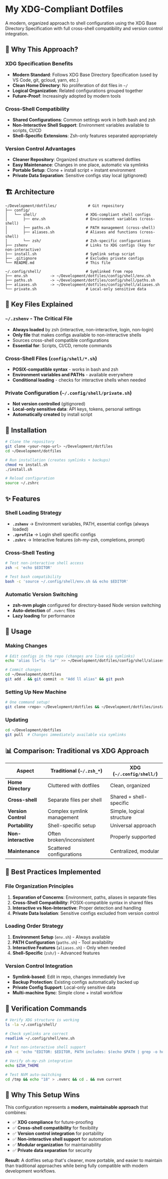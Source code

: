 # My XDG-Compliant Dotfiles

A modern, organized approach to shell configuration using the XDG Base Directory Specification with full cross-shell compatibility and version control integration.

## 🤔 Why This Approach?

### **XDG Specification Benefits**
- **Modern Standard**: Follows XDG Base Directory Specification (used by VS Code, git, gcloud, yarn, etc.)
- **Clean Home Directory**: No proliferation of dot files in `~/`
- **Logical Organization**: Related configurations grouped together
- **Future-Proof**: Increasingly adopted by modern tools

### **Cross-Shell Compatibility** 
- **Shared Configurations**: Common settings work in both bash and zsh
- **Non-Interactive Shell Support**: Environment variables available to scripts, CI/CD
- **Shell-Specific Extensions**: Zsh-only features separated appropriately

### **Version Control Advantages**
- **Cleaner Repository**: Organized structure vs scattered dotfiles
- **Easy Maintenance**: Changes in one place, automatic via symlinks
- **Portable Setup**: Clone + install script = instant environment
- **Private Data Separation**: Sensitive configs stay local (gitignored)

## 🏗️ Architecture

```
~/Development/dotfiles/              # Git repository
├── config/
│   └── shell/                      # XDG-compliant shell configs
│       ├── env.sh                  # Environment variables (cross-shell)
│       ├── paths.sh                # PATH management (cross-shell)
│       ├── aliases.sh              # Aliases and functions (cross-shell)
│       └── zsh/                    # Zsh-specific configurations
├── zshenv                          # Links to XDG configs (key for non-interactive)
├── install.sh                      # Symlink setup script
├── .gitignore                      # Excludes private configs
└── README.md                       # This file

~/.config/shell/                    # Symlinked from repo
├── env.sh          -> ~/Development/dotfiles/config/shell/env.sh
├── paths.sh        -> ~/Development/dotfiles/config/shell/paths.sh  
├── aliases.sh      -> ~/Development/dotfiles/config/shell/aliases.sh
└── private.sh                      # Local-only sensitive data
```

## 🔑 Key Files Explained

### **`~/.zshenv`** - The Critical File
- **Always loaded** by zsh (interactive, non-interactive, login, non-login)
- **Only file** that makes configs available to non-interactive shells
- Sources cross-shell compatible configurations
- **Essential for**: Scripts, CI/CD, remote commands

### **Cross-Shell Files** (`config/shell/*.sh`)
- **POSIX-compatible syntax** - works in bash and zsh
- **Environment variables and PATHs** - available everywhere
- **Conditional loading** - checks for interactive shells when needed

### **Private Configuration** (`~/.config/shell/private.sh`)
- **Not version controlled** (gitignored)
- **Local-only sensitive data**: API keys, tokens, personal settings
- **Automatically created** by install script

## 🚀 Installation

```bash
# Clone the repository
git clone <your-repo-url> ~/Development/dotfiles
cd ~/Development/dotfiles

# Run installation (creates symlinks + backups)
chmod +x install.sh
./install.sh

# Reload configuration
source ~/.zshrc
```

## ✨ Features

### **Shell Loading Strategy**
- **`.zshenv`** → Environment variables, PATH, essential configs (always loaded)
- **`.zprofile`** → Login shell specific configs  
- **`.zshrc`** → Interactive features (oh-my-zsh, completions, prompt)

### **Cross-Shell Testing**
```bash
# Test non-interactive shell access
zsh -c 'echo $EDITOR'

# Test bash compatibility  
bash -c 'source ~/.config/shell/env.sh && echo $EDITOR'
```

### **Automatic Version Switching**
- **zsh-nvm plugin** configured for directory-based Node version switching
- **Auto-detection** of `.nvmrc` files
- **Lazy loading** for performance

## 🔧 Usage

### **Making Changes**
```bash
# Edit configs in the repo (changes are live via symlinks)
echo 'alias ll="ls -la"' >> ~/Development/dotfiles/config/shell/aliases.sh

# Commit changes
cd ~/Development/dotfiles
git add . && git commit -m "Add ll alias" && git push
```

### **Setting Up New Machine**
```bash
# One command setup!
git clone <repo> ~/Development/dotfiles && ~/Development/dotfiles/install.sh
```

### **Updating**
```bash
cd ~/Development/dotfiles
git pull  # Changes immediately available via symlinks
```

## 📊 Comparison: Traditional vs XDG Approach

| Aspect | Traditional (`~/.zsh_*`) | XDG (`~/.config/shell/`) |
|--------|-------------------------|--------------------------|
| **Home Directory** | Cluttered with dotfiles | Clean, organized |
| **Cross-shell** | Separate files per shell | Shared + shell-specific |
| **Version Control** | Complex symlink management | Simple, logical structure |
| **Portability** | Shell-specific setup | Universal approach |
| **Non-interactive** | Often broken/inconsistent | Properly supported |
| **Maintenance** | Scattered configurations | Centralized, modular |

## 🎯 Best Practices Implemented

### **File Organization Principles**
1. **Separation of Concerns**: Environment, paths, aliases in separate files
2. **Cross-Shell Compatibility**: POSIX-compatible syntax in shared files
3. **Interactive vs Non-Interactive**: Proper detection and handling
4. **Private Data Isolation**: Sensitive configs excluded from version control

### **Loading Order Strategy**
1. **Environment Setup** (`env.sh`) - Always available
2. **PATH Configuration** (`paths.sh`) - Tool availability  
3. **Interactive Features** (`aliases.sh`) - Only when needed
4. **Shell-Specific** (`zsh/`) - Advanced features

### **Version Control Integration**
- **Symlink-based**: Edit in repo, changes immediately live
- **Backup Protection**: Existing configs automatically backed up
- **Private Config Support**: Local-only sensitive data
- **Multi-machine Sync**: Simple clone + install workflow

## 🧪 Verification Commands

```bash
# Verify XDG structure is working
ls -la ~/.config/shell/

# Check symlinks are correct  
readlink ~/.config/shell/env.sh

# Test non-interactive shell support
zsh -c 'echo "EDITOR: $EDITOR, PATH includes: $(echo $PATH | grep -o homebrew)"'

# Verify oh-my-zsh integration
echo $ZSH_THEME

# Test NVM auto-switching
cd /tmp && echo "18" > .nvmrc && cd . && nvm current
```

## 🎉 Why This Setup Wins

This configuration represents a **modern, maintainable approach** that combines:

- ✅ **XDG compliance** for future-proofing
- ✅ **Cross-shell compatibility** for flexibility  
- ✅ **Version control integration** for portability
- ✅ **Non-interactive shell support** for automation
- ✅ **Modular organization** for maintainability
- ✅ **Private data separation** for security

**Result**: A dotfiles setup that's cleaner, more portable, and easier to maintain than traditional approaches while being fully compatible with modern development workflows. 